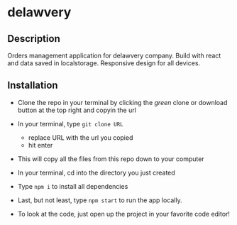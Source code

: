 # delawvery

## Description

Orders management application for delawvery company.
Build with react and data saved in localstorage.
Responsive design for all devices.

## Installation
- Clone the repo in your terminal by clicking the _green_ clone or download button at the top right and copyin the url
- In your terminal, type ```git clone URL```
  - replace URL with the url you copied
  - hit enter
- This will copy all the files from this repo down to your computer
- In your terminal, cd into the directory you just created
- Type ```npm i``` to install all dependencies
- Last, but not least, type ```npm start``` to run the app locally.

- To look at the code, just open up the project in your favorite code editor!


